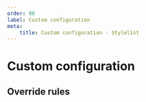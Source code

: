 ```yaml
---
order: 80
label: Custom configuration
meta:
    title: Custom configuration - Stylelint
---
```


# Custom configuration

## Override rules
